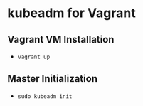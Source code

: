 # kubeadm for Vagrant

## Vagrant VM Installation
- `vagrant up`

## Master Initialization
- `sudo kubeadm init`